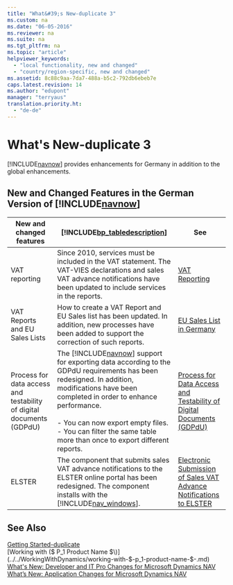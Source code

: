 ```yaml
---
title: "What&#39;s New-duplicate 3"
ms.custom: na
ms.date: "06-05-2016"
ms.reviewer: na
ms.suite: na
ms.tgt_pltfrm: na
ms.topic: "article"
helpviewer_keywords: 
  - "local functionality, new and changed"
  - "country/region-specific, new and changed"
ms.assetid: 8c88c9aa-7da7-488a-b5c2-792db6ebeb7e
caps.latest.revision: 14
ms.author: "edupont"
manager: "terryaus"
translation.priority.ht: 
  - "de-de"
---
```

# What&#39;s New-duplicate 3
[!INCLUDE[navnow](../../ApplicationDesign/includes/navnow_md.md)] provides enhancements for Germany in addition to the global enhancements.  
  
## New and Changed Features in the German Version of [!INCLUDE[navnow](../../ApplicationDesign/includes/navnow_md.md)]  
  
|New and changed features|[!INCLUDE[bp_tabledescription](../../ApplicationDesign/includes/bp_tabledescription_md.md)]|See|  
|------------------------------|---------------------------------------|---------|  
|VAT reporting|Since 2010, services must be included in the VAT statement. The VAT\-VIES declarations and sales VAT advance notifications have been updated to include services in the reports.|[VAT Reporting](../../LocalFunctionalityForMicrosoftDynamicsNav2016/Austria/vat-reporting.md)|  
|VAT Reports and EU Sales Lists|How to create a VAT Report and EU Sales list has been updated. In addition, new processes have been added to support the correction of such reports.|[EU Sales List in Germany](../../LocalFunctionalityForMicrosoftDynamicsNav2016/Germany/eu-sales-list-in-germany.md)|  
|Process for data access and testability of digital documents \(GDPdU\)|The [!INCLUDE[navnow](../../ApplicationDesign/includes/navnow_md.md)] support for exporting data according to the GDPdU requirements has been redesigned. In addition, modifications have been completed in order to enhance performance.<br /><br /> -   You can now export empty files.<br />-   You can filter the same table more than once to export different reports.|[Process for Data Access and Testability of Digital Documents \(GDPdU\)](../../LocalFunctionalityForMicrosoftDynamicsNav2016/Germany/process-for-data-access-and-testability-of-digital-documents-gdpdu-.md)|  
|ELSTER|The component that submits sales VAT advance notifications to the ELSTER online portal has been redesigned. The component installs with the [!INCLUDE[nav_windows](../../BusinessFunctionality/IntegratingWithMicrosoftOffice/includes/nav_windows_md.md)].|[Electronic Submission of Sales VAT Advance Notifications to ELSTER](../../LocalFunctionalityForMicrosoftDynamicsNav2016/Germany/electronic-submission-of-sales-vat-advance-notifications-to-elster.md)|  
  
## See Also  
 [Getting Started\-duplicate](../../GettingStarted/getting-started-duplicate.md)   
 [Working with \($ P\_1 Product Name $\)](../../WorkingWithDynamics/working-with-$-p_1-product-name-$-.md)   
 [What's New: Developer and IT Pro Changes for Microsoft Dynamics NAV](../Topic/What's%20New:%20Developer%20and%20IT%20Pro%20Changes%20for%20Microsoft%20Dynamics%20NAV.md)   
 [What’s New: Application Changes for Microsoft Dynamics NAV](../../GettingStarted/what’s-new-application-changes-for-microsoft-dynamics-nav.md)